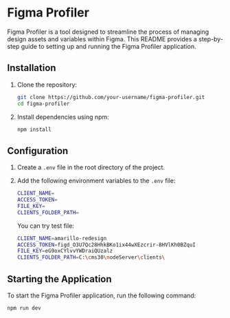 # Figma Profiler

Figma Profiler is a tool designed to streamline the process of managing design assets and variables within Figma. This README provides a step-by-step guide to setting up and running the Figma Profiler application.

## Installation

1. Clone the repository:

    ```bash
    git clone https://github.com/your-username/figma-profiler.git
    cd figma-profiler
    ```

2. Install dependencies using npm:

    ```bash
    npm install
    ```

## Configuration

1. Create a `.env` file in the root directory of the project.
2. Add the following environment variables to the `.env` file:

    ```bash
    CLIENT_NAME=
    ACCESS_TOKEN=
    FILE_KEY=
    CLIENTS_FOLDER_PATH=
    ```

    You can try test file:

    ```bash
    CLIENT_NAME=amarillo-redesign
    ACCESS_TOKEN=figd_O3U7Qc28HhkBKo1ix44wXEzcrir-8HVlKh0BZquI
    FILE_KEY=eG9oxCYlvvYWDraiQUzalz
    CLIENTS_FOLDER_PATH=C:\cms30\nodeServer\clients\
    ```

## Starting the Application

To start the Figma Profiler application, run the following command:

```bash
npm run dev
